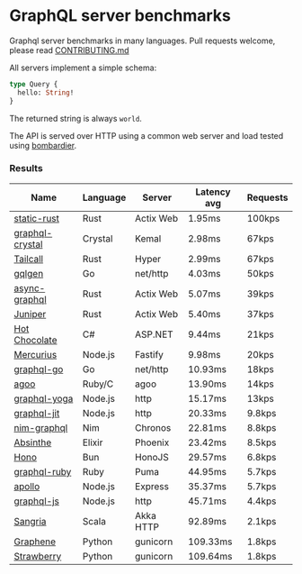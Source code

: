 <!-- README.md is generated from README.ecr, do not edit -->

# GraphQL server benchmarks

Graphql server benchmarks in many languages. Pull requests welcome, please read [CONTRIBUTING.md](CONTRIBUTING.md)

All servers implement a simple schema:

```graphql
type Query {
  hello: String!
}
```

The returned string is always `world`.

The API is served over HTTP using a common web server and load tested using [bombardier](https://github.com/codesenberg/bombardier).

### Results

| Name                          | Language      | Server          | Latency avg      | Requests      |
| ----------------------------  | ------------- | --------------- | ---------------- | ------------- |
| [static-rust](https://actix.rs/) | Rust | Actix Web | 1.95ms | 100kps |
| [graphql-crystal](https://github.com/graphql-crystal/graphql) | Crystal | Kemal | 2.98ms | 67kps |
| [Tailcall](https://tailcall.run/) | Rust | Hyper | 2.99ms | 67kps |
| [gqlgen](https://github.com/99designs/gqlgen) | Go | net/http | 4.03ms | 50kps |
| [async-graphql](https://github.com/async-graphql/async-graphql) | Rust | Actix Web | 5.07ms | 39kps |
| [Juniper](https://github.com/graphql-rust/juniper) | Rust | Actix Web | 5.40ms | 37kps |
| [Hot Chocolate](https://github.com/ChilliCream/hotchocolate) | C# | ASP.NET | 9.44ms | 21kps |
| [Mercurius](https://github.com/mercurius-js/mercurius) | Node.js | Fastify | 9.98ms | 20kps |
| [graphql-go](https://github.com/graphql-go/graphql) | Go | net/http | 10.93ms | 18kps |
| [agoo](https://github.com/ohler55/agoo) | Ruby/C | agoo | 13.90ms | 14kps |
| [graphql-yoga](https://github.com/dotansimha/graphql-yoga) | Node.js | http | 15.17ms | 13kps |
| [graphql-jit](https://github.com/zalando-incubator/graphql-jit) | Node.js | http | 20.33ms | 9.8kps |
| [nim-graphql](https://github.com/status-im/nim-graphql) | Nim | Chronos | 22.81ms | 8.8kps |
| [Absinthe](https://github.com/absinthe-graphql/absinthe) | Elixir | Phoenix | 23.42ms | 8.5kps |
| [Hono](https://github.com/honojs/graphql-server) | Bun | HonoJS | 29.57ms | 6.8kps |
| [graphql-ruby](https://github.com/rmosolgo/graphql-ruby) | Ruby | Puma | 44.95ms | 5.7kps |
| [apollo](https://github.com/apollographql/apollo-server) | Node.js | Express | 35.37ms | 5.7kps |
| [graphql-js](https://github.com/graphql/graphql-js) | Node.js | http | 45.71ms | 4.4kps |
| [Sangria](https://github.com/sangria-graphql/sangria) | Scala | Akka HTTP | 92.89ms | 2.1kps |
| [Graphene](https://github.com/graphql-python/graphene) | Python | gunicorn | 109.33ms | 1.8kps |
| [Strawberry](https://github.com/strawberry-graphql/strawberry) | Python | gunicorn | 109.64ms | 1.8kps |
